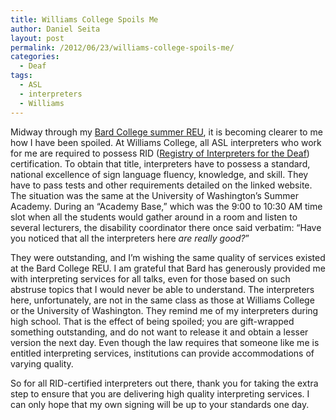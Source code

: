 ```yaml
---
title: Williams College Spoils Me
author: Daniel Seita
layout: post
permalink: /2012/06/23/williams-college-spoils-me/
categories:
  - Deaf
tags:
  - ASL
  - interpreters
  - Williams
---
```

Midway through my [Bard College summer REU][1], it is becoming clearer to me how I have been spoiled. At Williams College, all ASL interpreters who work for me are required to possess RID ([Registry of Interpreters for the Deaf][2]) certification. To obtain that title, interpreters have to possess a standard, national excellence of sign language fluency, knowledge, and skill. They have to pass tests and other requirements detailed on the linked website. The situation was the same at the University of Washington&#8217;s Summer Academy. During an &#8220;Academy Base,&#8221; which was the 9:00 to 10:30 AM time slot when all the students would gather around in a room and listen to several lecturers, the disability coordinator there once said verbatim: &#8220;Have you noticed that all the interpreters here *are really good?*&#8221;

They were outstanding, and I&#8217;m wishing the same quality of services existed at the Bard College REU. I am grateful that Bard has generously provided me with interpreting services for all talks, even for those based on such abstruse topics that I would never be able to understand. The interpreters here, unfortunately, are not in the same class as those at Williams College or the University of Washington. They remind me of my interpreters during high school. That is the effect of being spoiled; you are gift-wrapped something outstanding, and do not want to release it and obtain a lesser version the next day. Even though the law requires that someone like me is entitled interpreting services, institutions can provide accommodations of varying quality.

So for all RID-certified interpreters out there, thank you for taking the extra step to ensure that you are delivering high quality interpreting services. I can only hope that my own signing will be up to your standards one day.

 [1]: http://danieltakeshi.github.io/2012/06/03/summer-at-bard/
 [2]: http://www.rid.org/
